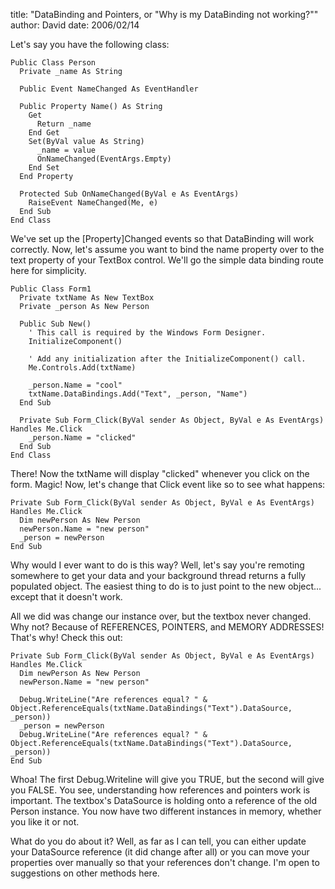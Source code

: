 
title: "DataBinding and Pointers, or \"Why is my DataBinding not working?\""
author: David
date: 2006/02/14

Let's say you have the following class:

    Public Class Person
      Private _name As String

      Public Event NameChanged As EventHandler

      Public Property Name() As String
        Get
          Return _name
        End Get
        Set(ByVal value As String)
          _name = value
          OnNameChanged(EventArgs.Empty)
        End Set
      End Property

      Protected Sub OnNameChanged(ByVal e As EventArgs)
        RaiseEvent NameChanged(Me, e)
      End Sub
    End Class

We've set up the [Property]Changed events so that DataBinding will work correctly. Now, let's assume you want to bind the name property over to the text property of your TextBox control. We'll go the simple data binding route here for simplicity.

    Public Class Form1
      Private txtName As New TextBox
      Private _person As New Person

      Public Sub New()
        ' This call is required by the Windows Form Designer.
        InitializeComponent()

        ' Add any initialization after the InitializeComponent() call.
        Me.Controls.Add(txtName)

        _person.Name = "cool"
        txtName.DataBindings.Add("Text", _person, "Name")
      End Sub

      Private Sub Form_Click(ByVal sender As Object, ByVal e As EventArgs) Handles Me.Click
        _person.Name = "clicked"
      End Sub
    End Class

There! Now the txtName will display "clicked" whenever you click on the form. Magic! Now, let's change that Click event like so to see what happens:

    Private Sub Form_Click(ByVal sender As Object, ByVal e As EventArgs) Handles Me.Click
      Dim newPerson As New Person
      newPerson.Name = "new person"
      _person = newPerson
    End Sub

Why would I ever want to do is this way? Well, let's say you're remoting somewhere to get your data and your background thread returns a fully populated object. The easiest thing to do is to just point to the new object... except that it doesn't work.

All we did was change our instance over, but the textbox never changed. Why not? Because of REFERENCES, POINTERS, and MEMORY ADDRESSES! That's why! Check this out:

    Private Sub Form_Click(ByVal sender As Object, ByVal e As EventArgs) Handles Me.Click
      Dim newPerson As New Person
      newPerson.Name = "new person"

      Debug.WriteLine("Are references equal? " & Object.ReferenceEquals(txtName.DataBindings("Text").DataSource, _person))
      _person = newPerson
      Debug.WriteLine("Are references equal? " & Object.ReferenceEquals(txtName.DataBindings("Text").DataSource, _person))
    End Sub

Whoa! The first Debug.Writeline will give you TRUE, but the second will give you FALSE. You see, understanding how references and pointers work is important. The textbox's DataSource is holding onto a reference of the old Person instance. You now have two different instances in memory, whether you like it or not.

What do you do about it? Well, as far as I can tell, you can either update your DataSource reference (it did change after all) or you can move your properties over manually so that your references don't change. I'm open to suggestions on other methods here.
